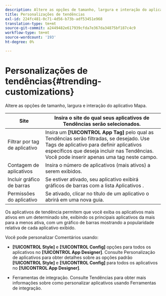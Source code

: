 ```yaml
---
description: Altere as opções de tamanho, largura e interação do aplicativo Mapa.
title: Personalizações de tendências
exl-id: 224fc481-0c71-4d56-b73b-adf53451e968
translation-type: tm+mt
source-git-commit: a2449482e617939cfda7e367da34875bf187c4c9
workflow-type: tm+mt
source-wordcount: '193'
ht-degree: 0%

---
```


# Personalizações de tendências{#trending-customizations}

Altere as opções de tamanho, largura e interação do aplicativo Mapa.

| Site | Insira o site do qual seus aplicativos de Tendências serão selecionados. |
|---|---|
| Filtrar por tag de aplicativo | Insira um **[!UICONTROL App Tag]** pelo qual as Tendências serão filtradas, se desejado. Use Tags de aplicativo para definir aplicativos específicos que deseja incluir nas Tendências. Você pode inserir apenas uma tag neste campo. |
| Contagem de aplicativos | Insira o número de aplicativos (mais ativos) a serem exibidos. |
| Incluir gráfico de barras | Se estiver ativado, seu aplicativo exibirá gráficos de barras com a lista Aplicativos . |
| Permissões do aplicativo | Se ativado, clicar no título de um aplicativo o abrirá em uma nova guia. |

Os aplicativos de tendência permitem que você exiba os aplicativos mais ativos em um determinado site, exibindo os principais aplicativos da mais para a menos ativa, com um gráfico de barras mostrando a popularidade relativa de cada aplicativo exibido.

Você pode personalizar Comentários usando:

* **[!UICONTROL Style]** e  **[!UICONTROL Config]** opções para todos os aplicativos no  **[!UICONTROL App Designer]**. Consulte Personalização de aplicativos para obter detalhes sobre as opções padrão **[!UICONTROL Style]** e **[!UICONTROL Config]** para todos os aplicativos no **[!UICONTROL App Designer]**.

* Ferramentas de integração. Consulte Tendências para obter mais informações sobre como personalizar aplicativos usando Ferramentas de integração.
